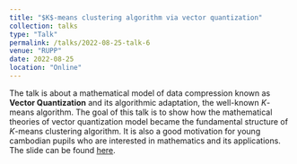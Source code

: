 ```yaml
---
title: "$K$-means clustering algorithm via vector quantization"
collection: talks
type: "Talk"
permalink: /talks/2022-08-25-talk-6
venue: "RUPP"
date: 2022-08-25
location: "Online"
---
```


The talk is about a mathematical model of data compression known as **Vector Quantization** and its algorithmic adaptation, the well-known *K*-means algorithm. The goal of this talk is to show how the mathematical theories of vector quantization model became the fundamental structure of *K*-means clustering algorithm. It is also a good motivation for young cambodian pupils who are interested in mathematics and its applications. The slide can be found [here](/files/slide_rupp/kMeans.html).
